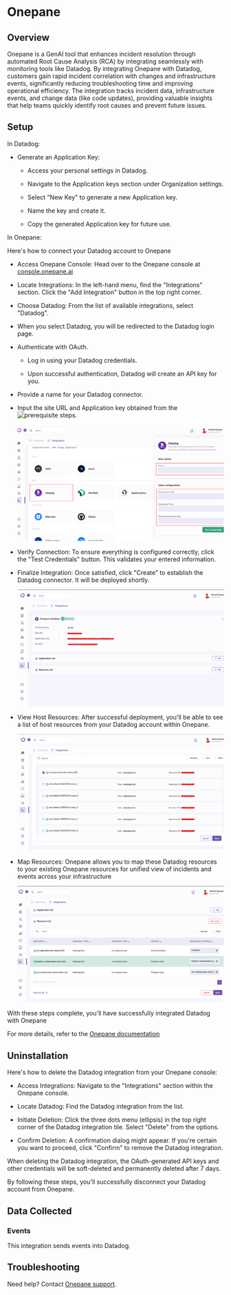 # Onepane

## Overview

Onepane is a GenAI tool that enhances incident resolution through automated Root Cause Analysis (RCA) by integrating seamlessly with monitoring tools like Datadog.
By integrating Onepane with Datadog, customers gain rapid incident correlation with changes and infrastructure events, significantly reducing troubleshooting time and improving operational efficiency.
The integration tracks incident data, infrastructure events, and change data (like code updates), providing valuable insights that help teams quickly identify root causes and prevent future issues.


## Setup

In Datadog:

- Generate an Application Key:

    - Access your personal settings in Datadog.

    - Navigate to the Application keys section under Organization settings.

    - Select "New Key" to generate a new Application key.

    - Name the key and create it.

    - Copy the generated Application key for future use.

In Onepane:

Here's how to connect your Datadog account to Onepane 

- Access Onepane Console: Head over to the Onepane console at [console.onepane.ai][2]

- Locate Integrations: In the left-hand menu, find the "Integrations" section. Click the "Add Integration" button in the top right corner.

- Choose Datadog: From the list of available integrations, select "Datadog".

- When you select Datadog, you will be redirected to the Datadog login page. 

- Authenticate with OAuth.

    - Log in using your Datadog credentials.

    - Upon successful authentication, Datadog will create an API key for you.

- Provide a name for your Datadog connector.

- Input the site URL and Application key obtained from the ![prerequisite steps][8].

    ![Integration][4]

- Verify Connection: To ensure everything is configured correctly, click the "Test Credentials" button. This validates your entered information.

- Finalize Integration: Once satisfied, click "Create" to establish the Datadog connector. It will be deployed shortly.

    ![Deploying][5]

- View Host Resources: After successful deployment, you'll be able to see a list of host resources from your Datadog account within Onepane.

    ![Host Resource][6]

- Map Resources: Onepane allows you to map these Datadog resources to your existing Onepane resources for unified view of incidents and events across your infrastructure

    ![Onepane Mapping][7]

With these steps complete, you'll have successfully integrated Datadog with Onepane

For more details, refer to the [Onepane documentation][2]

## Uninstallation

Here's how to delete the Datadog integration from your Onepane console:

- Access Integrations: Navigate to the "Integrations" section within the Onepane console.

- Locate Datadog: Find the Datadog integration from the list.

- Initiate Deletion: Click the three dots menu (ellipsis) in the top right corner of the Datadog integration tile. Select "Delete" from the options.

- Confirm Deletion: A confirmation dialog might appear. If you're certain you want to proceed, click "Confirm" to remove the Datadog integration.

When deleting the Datadog integration, the OAuth-generated API keys and other credentials will be soft-deleted and permanently deleted after 7 days.

By following these steps, you'll successfully disconnect your Datadog account from Onepane.

## Data Collected

### Events

This integration sends events into Datadog.

## Troubleshooting

Need help? Contact [Onepane support][1].

[1]: https://www.onepane.ai/docs
[2]: https://console.onepane.ai/
[3]: https://www.onepane.ai/docs/en/articles/9220032-datadog-connector-prerequisites
[4]: https://raw.githubusercontent.com/DataDog/integrations-extras/master/onepane/images/integration.png
[5]: https://raw.githubusercontent.com/DataDog/integrations-extras/master/onepane/images/deploying.png
[6]: https://raw.githubusercontent.com/DataDog/integrations-extras/master/onepane/images/host_resources.png
[7]: https://raw.githubusercontent.com/DataDog/integrations-extras/master/onepane/images/onepane_mapping.png
[8]: https://docs.onepane.ai/docs/en/articles/9419170-integrating-onepane-with-datadog-for-enhanced-incident-management


